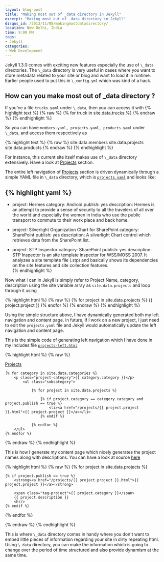 ```yaml
---
layout: blog-post
title: "Making most out of _data directory in Jekyll"
excerpt: "Making most out of _data directory in Jekyll"
disqus_id: /2013/11/05/makingmostdatadirectory/
location: New Delhi, India
time: 9:00 PM
tags:
- Jekyll
categories:
- Web Development
---
```



Jekyll 1.3.0 comes with exciting new features especially the use of `\_data` directories. The `\_data` directory is very useful in cases where you want to store
metadata related to your site or blog and want to load it in runtime. Earlier people used to put this in `\_config.yml` which was kind of a hack.

## How can you make most out of \_data directory ? ##

If you've a file `trucks.yaml` under `\_data`, then you can access it with 
{% highlight text %}
{% raw %} 
{% for truck in site.data.trucks %}
{% endraw %} 
{% endhighlight %}  


So you can have `members.yaml, projects.yaml, products.yaml` under `\_data`, and access them respectively as

{% highlight text %}
{% raw %} 
site.data.members
site.data.projects 
site.data.products
{% endraw %} 
{% endhighlight %}  


For instance, this current site itself makes use of `\_data` directory extensively. Have a look at [Projects](/projects) section.

The entire left navigation of [Projects](/projects) section is driven dynamically through a simple YAML file in `\_data` directory, which is [`projects.yaml`](https://github.com/madhur/madhur.github.com/blob/source/_data/projects.yaml) and looks like:

{% highlight yaml %}
---
- project: Hermes
  category: Android
  publish: yes
  description: Hermes is an attempt to provide a sense of security to all the travelers 
  of all over the world and especially the women in India who use the public transport to 
  commute to their work place and back home.
  
- project: Silverlight Organization Chart for SharePoint
  category: SharePoint
  publish: yes
  description: A silverlight Chart control which retrieves data from the SharePoint list. 
  
- project: STP Inspector
  category: SharePoint
  publish: yes
  description: STP Inspector is an site template inspector for WSS/MOSS 2007. 
  It analyzes a site template file (.stp) and basically shows its dependencies on the site 
  features and site collection features.  
{% endhighlight %}  

Now what I can in Jekyll is simply refer to Project Name, category, description using the site variable array as `site.data.projects` and loop through it using

{% highlight html %}
{% raw %} 
{% for project in site.data.projects %}
{{ project.project }}
{% endfor %}
{% endraw %} 
{% endhighlight %}  

Using the simple structure above, I have dynamically generated both my left navigation and content page. In future, if I work on a new project, I just need to edit the `projects.yaml` file and Jekyll would automatically update the left navigation and content page.

This is the simple code of generating left navigation which I have done in my includes file  [`projects-left.html`]()

{% highlight html %}
{% raw %} 
<div id="projects">
    <p class="single"><a href="/projects">Projects</a></p>

    {% for category in site.data.categories %}
        <p class="project-category">{{ category.category }}</p>
            <ul class="subcategory">

                {% for project in site.data.projects %}
                
                    {% if project.category == category.category and project.publish == true %}
                        <li><a href="/projects/{{ project.project }}.html">{{ project.project }}</a></li>
                    {% endif %}

                {% endfor %}
        </ul>
    {% endfor %}

</div> 
{% endraw %} 
{% endhighlight %}  

This is how I generate my content page which nicely generates the project names along with descriptions. You can have a look at source [here](https://raw.github.com/madhur/madhur.github.com/source/projects/index.markdown)

{% highlight html %}
{% raw %} 
{% for project in site.data.projects %}
                    
    {% if project.publish == true %}
        <strong><a href="/projects/{{ project.project }}.html">{{ project.project }}</a></strong>
        
        <span class="tag-project">{{ project.category }}</span>
        {{ project.description }}
        <hr/>
    {% endif %}
        
{% endfor %}
</div>
{% endraw %} 
{% endhighlight %} 

This is where `\_data` directory comes in handy where you don't want to embed little pieces of information regarding your site in dirty repeating html. Using `\_data` directory, you can make the information which is going to change over the period of time structured and also provide dynamism at the same time.


